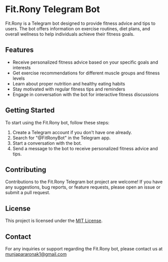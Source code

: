 # Fit.Rony Telegram Bot

Fit.Rony is a Telegram bot designed to provide fitness advice and tips to users. The bot offers information on exercise routines, diet plans, and overall wellness to help individuals achieve their fitness goals.

## Features

- Receive personalized fitness advice based on your specific goals and interests
- Get exercise recommendations for different muscle groups and fitness levels
- Learn about proper nutrition and healthy eating habits
- Stay motivated with regular fitness tips and reminders
- Engage in conversation with the bot for interactive fitness discussions

## Getting Started

To start using the Fit.Rony bot, follow these steps:

1. Create a Telegram account if you don't have one already.
2. Search for "@FitRonyBot" in the Telegram app.
3. Start a conversation with the bot.
4. Send a message to the bot to receive personalized fitness advice and tips.

## Contributing

Contributions to the Fit.Rony Telegram bot project are welcome! If you have any suggestions, bug reports, or feature requests, please open an issue or submit a pull request.

## License

This project is licensed under the [MIT License](LICENSE).

## Contact

For any inquiries or support regarding the Fit.Rony bot, please contact us at munjapararonak1@gmail.com

